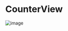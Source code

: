 # CounterView
![image](https://github.com/HPDOG/CounterView/assets/58502164/65923f54-a2b4-46ff-b723-091b9b82a08f)
